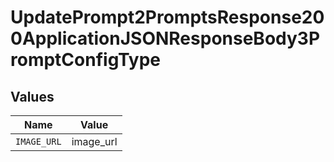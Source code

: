 # UpdatePrompt2PromptsResponse200ApplicationJSONResponseBody3PromptConfigType


## Values

| Name        | Value       |
| ----------- | ----------- |
| `IMAGE_URL` | image_url   |